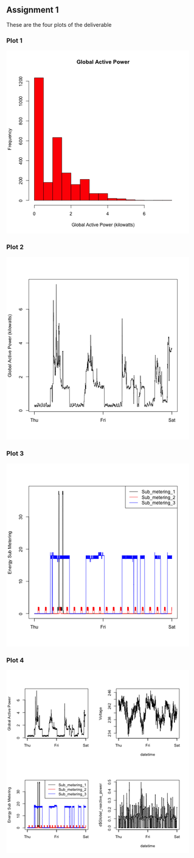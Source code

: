 ## Assignment 1

These are the four plots of the deliverable

### Plot 1

![plot 1](figure/plot1.png)


### Plot 2

![plot 2](figure/plot2.png)


### Plot 3

![plot 3](figure/plot3.png)


### Plot 4

![plot 4](figure/plot4.png)

